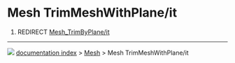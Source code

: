 # Mesh TrimMeshWithPlane/it
1.  REDIRECT [Mesh_TrimByPlane/it](Mesh_TrimByPlane/it.md)



---
![](images/Button_right.svg) [documentation index](../README.md) > [Mesh](Mesh_Workbench.md) > Mesh TrimMeshWithPlane/it
